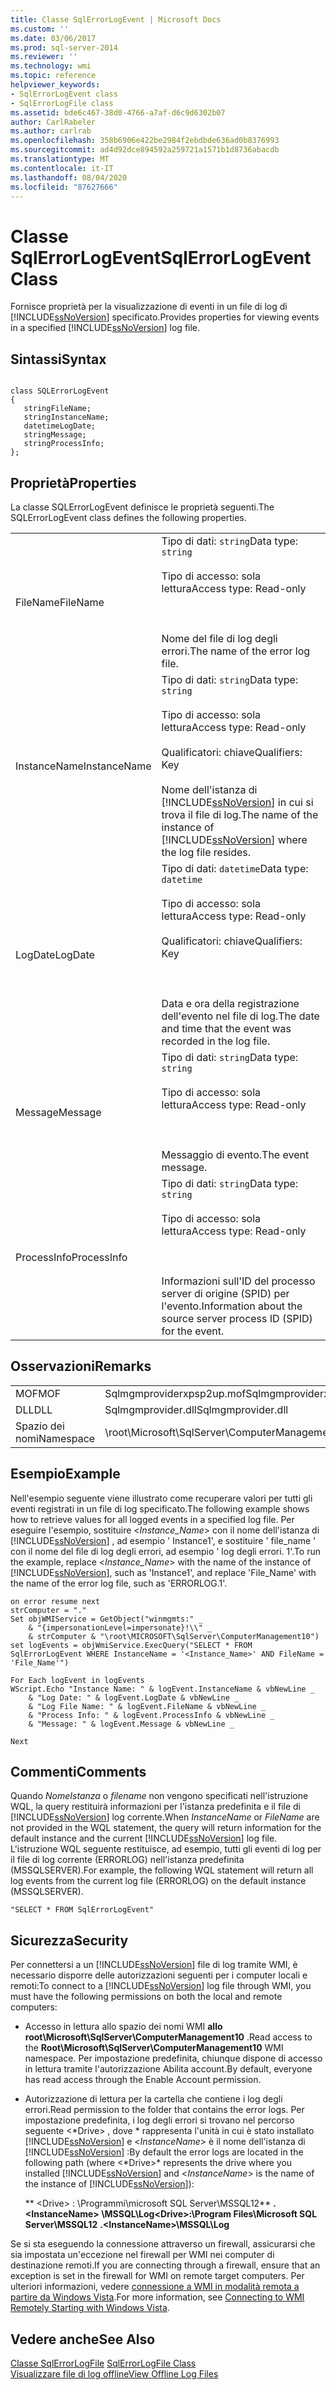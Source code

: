 ```yaml
---
title: Classe SqlErrorLogEvent | Microsoft Docs
ms.custom: ''
ms.date: 03/06/2017
ms.prod: sql-server-2014
ms.reviewer: ''
ms.technology: wmi
ms.topic: reference
helpviewer_keywords:
- SqlErrorLogEvent class
- SqlErrorLogFile class
ms.assetid: bde6c467-38d0-4766-a7af-d6c9d6302b07
author: CarlRabeler
ms.author: carlrab
ms.openlocfilehash: 358b6906e422be2984f2ebdbde636ad0b8376993
ms.sourcegitcommit: ad4d92dce894592a259721a1571b1d8736abacdb
ms.translationtype: MT
ms.contentlocale: it-IT
ms.lasthandoff: 08/04/2020
ms.locfileid: "87627666"
---
```

# <a name="sqlerrorlogevent-class"></a><span data-ttu-id="c740a-102">Classe SqlErrorLogEvent</span><span class="sxs-lookup"><span data-stu-id="c740a-102">SqlErrorLogEvent Class</span></span>
  <span data-ttu-id="c740a-103">Fornisce proprietà per la visualizzazione di eventi in un file di log di [!INCLUDE[ssNoVersion](../../includes/ssnoversion-md.md)] specificato.</span><span class="sxs-lookup"><span data-stu-id="c740a-103">Provides properties for viewing events in a specified [!INCLUDE[ssNoVersion](../../includes/ssnoversion-md.md)] log file.</span></span>  
  
## <a name="syntax"></a><span data-ttu-id="c740a-104">Sintassi</span><span class="sxs-lookup"><span data-stu-id="c740a-104">Syntax</span></span>  
  
```  
  
class SQLErrorLogEvent   
{  
   stringFileName;  
   stringInstanceName;  
   datetimeLogDate;  
   stringMessage;  
   stringProcessInfo;  
};  
```  
  
## <a name="properties"></a><span data-ttu-id="c740a-105">Proprietà</span><span class="sxs-lookup"><span data-stu-id="c740a-105">Properties</span></span>  
 <span data-ttu-id="c740a-106">La classe SQLErrorLogEvent definisce le proprietà seguenti.</span><span class="sxs-lookup"><span data-stu-id="c740a-106">The SQLErrorLogEvent class defines the following properties.</span></span>  
  
|||  
|-|-|  
|<span data-ttu-id="c740a-107">FileName</span><span class="sxs-lookup"><span data-stu-id="c740a-107">FileName</span></span>|<span data-ttu-id="c740a-108">Tipo di dati: `string`</span><span class="sxs-lookup"><span data-stu-id="c740a-108">Data type: `string`</span></span><br /><br /> <span data-ttu-id="c740a-109">Tipo di accesso: sola lettura</span><span class="sxs-lookup"><span data-stu-id="c740a-109">Access type: Read-only</span></span><br /><br /> <br /><br /> <span data-ttu-id="c740a-110">Nome del file di log degli errori.</span><span class="sxs-lookup"><span data-stu-id="c740a-110">The name of the error log file.</span></span>|  
|<span data-ttu-id="c740a-111">InstanceName</span><span class="sxs-lookup"><span data-stu-id="c740a-111">InstanceName</span></span>|<span data-ttu-id="c740a-112">Tipo di dati: `string`</span><span class="sxs-lookup"><span data-stu-id="c740a-112">Data type: `string`</span></span><br /><br /> <span data-ttu-id="c740a-113">Tipo di accesso: sola lettura</span><span class="sxs-lookup"><span data-stu-id="c740a-113">Access type: Read-only</span></span><br /><br /> <span data-ttu-id="c740a-114">Qualificatori: chiave</span><span class="sxs-lookup"><span data-stu-id="c740a-114">Qualifiers: Key</span></span><br /><br /> <span data-ttu-id="c740a-115">Nome dell'istanza di [!INCLUDE[ssNoVersion](../../includes/ssnoversion-md.md)] in cui si trova il file di log.</span><span class="sxs-lookup"><span data-stu-id="c740a-115">The name of the instance of [!INCLUDE[ssNoVersion](../../includes/ssnoversion-md.md)] where the log file resides.</span></span>|  
|<span data-ttu-id="c740a-116">LogDate</span><span class="sxs-lookup"><span data-stu-id="c740a-116">LogDate</span></span>|<span data-ttu-id="c740a-117">Tipo di dati: `datetime`</span><span class="sxs-lookup"><span data-stu-id="c740a-117">Data type: `datetime`</span></span><br /><br /> <span data-ttu-id="c740a-118">Tipo di accesso: sola lettura</span><span class="sxs-lookup"><span data-stu-id="c740a-118">Access type: Read-only</span></span><br /><br /> <span data-ttu-id="c740a-119">Qualificatori: chiave</span><span class="sxs-lookup"><span data-stu-id="c740a-119">Qualifiers: Key</span></span><br /><br /> <br /><br /> <span data-ttu-id="c740a-120">Data e ora della registrazione dell'evento nel file di log.</span><span class="sxs-lookup"><span data-stu-id="c740a-120">The date and time that the event was recorded in the log file.</span></span>|  
|<span data-ttu-id="c740a-121">Message</span><span class="sxs-lookup"><span data-stu-id="c740a-121">Message</span></span>|<span data-ttu-id="c740a-122">Tipo di dati: `string`</span><span class="sxs-lookup"><span data-stu-id="c740a-122">Data type: `string`</span></span><br /><br /> <span data-ttu-id="c740a-123">Tipo di accesso: sola lettura</span><span class="sxs-lookup"><span data-stu-id="c740a-123">Access type: Read-only</span></span><br /><br /> <br /><br /> <span data-ttu-id="c740a-124">Messaggio di evento.</span><span class="sxs-lookup"><span data-stu-id="c740a-124">The event message.</span></span>|  
|<span data-ttu-id="c740a-125">ProcessInfo</span><span class="sxs-lookup"><span data-stu-id="c740a-125">ProcessInfo</span></span>|<span data-ttu-id="c740a-126">Tipo di dati: `string`</span><span class="sxs-lookup"><span data-stu-id="c740a-126">Data type: `string`</span></span><br /><br /> <span data-ttu-id="c740a-127">Tipo di accesso: sola lettura</span><span class="sxs-lookup"><span data-stu-id="c740a-127">Access type: Read-only</span></span><br /><br /> <br /><br /> <span data-ttu-id="c740a-128">Informazioni sull'ID del processo server di origine (SPID) per l'evento.</span><span class="sxs-lookup"><span data-stu-id="c740a-128">Information about the source server process ID (SPID) for the event.</span></span>|  
  
## <a name="remarks"></a><span data-ttu-id="c740a-129">Osservazioni</span><span class="sxs-lookup"><span data-stu-id="c740a-129">Remarks</span></span>  
  
|||  
|-|-|  
|<span data-ttu-id="c740a-130">MOF</span><span class="sxs-lookup"><span data-stu-id="c740a-130">MOF</span></span>|<span data-ttu-id="c740a-131">Sqlmgmproviderxpsp2up.mof</span><span class="sxs-lookup"><span data-stu-id="c740a-131">Sqlmgmproviderxpsp2up.mof</span></span>|  
|<span data-ttu-id="c740a-132">DLL</span><span class="sxs-lookup"><span data-stu-id="c740a-132">DLL</span></span>|<span data-ttu-id="c740a-133">Sqlmgmprovider.dll</span><span class="sxs-lookup"><span data-stu-id="c740a-133">Sqlmgmprovider.dll</span></span>|  
|<span data-ttu-id="c740a-134">Spazio dei nomi</span><span class="sxs-lookup"><span data-stu-id="c740a-134">Namespace</span></span>|<span data-ttu-id="c740a-135">\root\Microsoft\SqlServer\ComputerManagement10</span><span class="sxs-lookup"><span data-stu-id="c740a-135">\root\Microsoft\SqlServer\ComputerManagement10</span></span>|  
  
## <a name="example"></a><span data-ttu-id="c740a-136">Esempio</span><span class="sxs-lookup"><span data-stu-id="c740a-136">Example</span></span>  
 <span data-ttu-id="c740a-137">Nell'esempio seguente viene illustrato come recuperare valori per tutti gli eventi registrati in un file di log specificato.</span><span class="sxs-lookup"><span data-stu-id="c740a-137">The following example shows how to retrieve values for all logged events in a specified log file.</span></span> <span data-ttu-id="c740a-138">Per eseguire l'esempio, sostituire \<*Instance_Name*> con il nome dell'istanza di [!INCLUDE[ssNoVersion](../../includes/ssnoversion-md.md)] , ad esempio ' Instance1', e sostituire ' file_name ' con il nome del file di log degli errori, ad esempio ' log degli errori. 1'.</span><span class="sxs-lookup"><span data-stu-id="c740a-138">To run the example, replace \<*Instance_Name*> with the name of the instance of [!INCLUDE[ssNoVersion](../../includes/ssnoversion-md.md)], such as 'Instance1', and replace 'File_Name' with the name of the error log file, such as 'ERRORLOG.1'.</span></span>  
  
```  
on error resume next  
strComputer = "."  
Set objWMIService = GetObject("winmgmts:" _  
    & "{impersonationLevel=impersonate}!\\" _  
    & strComputer & "\root\MICROSOFT\SqlServer\ComputerManagement10")  
set logEvents = objWmiService.ExecQuery("SELECT * FROM SqlErrorLogEvent WHERE InstanceName = '<Instance_Name>' AND FileName = 'File_Name'")  
  
For Each logEvent in logEvents  
WScript.Echo "Instance Name: " & logEvent.InstanceName & vbNewLine _  
    & "Log Date: " & logEvent.LogDate & vbNewLine _  
    & "Log File Name: " & logEvent.FileName & vbNewLine _  
    & "Process Info: " & logEvent.ProcessInfo & vbNewLine _  
    & "Message: " & logEvent.Message & vbNewLine _  
  
Next  
```  
  
## <a name="comments"></a><span data-ttu-id="c740a-139">Commenti</span><span class="sxs-lookup"><span data-stu-id="c740a-139">Comments</span></span>  
 <span data-ttu-id="c740a-140">Quando *NomeIstanza* o *filename* non vengono specificati nell'istruzione WQL, la query restituirà informazioni per l'istanza predefinita e il file di [!INCLUDE[ssNoVersion](../../includes/ssnoversion-md.md)] log corrente.</span><span class="sxs-lookup"><span data-stu-id="c740a-140">When *InstanceName* or *FileName* are not provided in the WQL statement, the query will return information for the default instance and the current [!INCLUDE[ssNoVersion](../../includes/ssnoversion-md.md)] log file.</span></span> <span data-ttu-id="c740a-141">L'istruzione WQL seguente restituisce, ad esempio, tutti gli eventi di log per il file di log corrente (ERRORLOG) nell'istanza predefinita (MSSQLSERVER).</span><span class="sxs-lookup"><span data-stu-id="c740a-141">For example, the following WQL statement will return all log events from the current log file (ERRORLOG) on the default instance (MSSQLSERVER).</span></span>  
  
```  
"SELECT * FROM SqlErrorLogEvent"  
```  
  
## <a name="security"></a><span data-ttu-id="c740a-142">Sicurezza</span><span class="sxs-lookup"><span data-stu-id="c740a-142">Security</span></span>  
 <span data-ttu-id="c740a-143">Per connettersi a un [!INCLUDE[ssNoVersion](../../includes/ssnoversion-md.md)] file di log tramite WMI, è necessario disporre delle autorizzazioni seguenti per i computer locali e remoti:</span><span class="sxs-lookup"><span data-stu-id="c740a-143">To connect to a [!INCLUDE[ssNoVersion](../../includes/ssnoversion-md.md)] log file through WMI, you must have the following permissions on both the local and remote computers:</span></span>  
  
-   <span data-ttu-id="c740a-144">Accesso in lettura allo spazio dei nomi WMI **allo root\Microsoft\SqlServer\ComputerManagement10** .</span><span class="sxs-lookup"><span data-stu-id="c740a-144">Read access to the **Root\Microsoft\SqlServer\ComputerManagement10** WMI namespace.</span></span> <span data-ttu-id="c740a-145">Per impostazione predefinita, chiunque dispone di accesso in lettura tramite l'autorizzazione Abilita account.</span><span class="sxs-lookup"><span data-stu-id="c740a-145">By default, everyone has read access through the Enable Account permission.</span></span>  
  
-   <span data-ttu-id="c740a-146">Autorizzazione di lettura per la cartella che contiene i log degli errori.</span><span class="sxs-lookup"><span data-stu-id="c740a-146">Read permission to the folder that contains the error logs.</span></span> <span data-ttu-id="c740a-147">Per impostazione predefinita, i log degli errori si trovano nel percorso seguente \<*Drive> , dove \* rappresenta l'unità in cui è stato installato [!INCLUDE[ssNoVersion](../../includes/ssnoversion-md.md)] e \<*InstanceName*> è il nome dell'istanza di [!INCLUDE[ssNoVersion](../../includes/ssnoversion-md.md)] :</span><span class="sxs-lookup"><span data-stu-id="c740a-147">By default the error logs are located in the following path (where \<*Drive>\* represents the drive where you installed [!INCLUDE[ssNoVersion](../../includes/ssnoversion-md.md)] and \<*InstanceName*> is the name of the instance of [!INCLUDE[ssNoVersion](../../includes/ssnoversion-md.md)]):</span></span>  
  
     <span data-ttu-id="c740a-148">\*\* \<Drive> : \Programmi\microsoft SQL Server\MSSQL12\*\* **. \<InstanceName> \MSSQL\Log**</span><span class="sxs-lookup"><span data-stu-id="c740a-148">**\<Drive>:\Program Files\Microsoft SQL Server\MSSQL12** **.\<InstanceName>\MSSQL\Log**</span></span>  
  
 <span data-ttu-id="c740a-149">Se si sta eseguendo la connessione attraverso un firewall, assicurarsi che sia impostata un'eccezione nel firewall per WMI nei computer di destinazione remoti.</span><span class="sxs-lookup"><span data-stu-id="c740a-149">If you are connecting through a firewall, ensure that an exception is set in the firewall for WMI on remote target computers.</span></span> <span data-ttu-id="c740a-150">Per ulteriori informazioni, vedere [connessione a WMI in modalità remota a partire da Windows Vista](https://go.microsoft.com/fwlink/?LinkId=178848).</span><span class="sxs-lookup"><span data-stu-id="c740a-150">For more information, see [Connecting to WMI Remotely Starting with Windows Vista](https://go.microsoft.com/fwlink/?LinkId=178848).</span></span>  
  
## <a name="see-also"></a><span data-ttu-id="c740a-151">Vedere anche</span><span class="sxs-lookup"><span data-stu-id="c740a-151">See Also</span></span>  
 <span data-ttu-id="c740a-152">[Classe SqlErrorLogFile](sqlerrorlogfile-class.md) </span><span class="sxs-lookup"><span data-stu-id="c740a-152">[SqlErrorLogFile Class](sqlerrorlogfile-class.md) </span></span>  
 [<span data-ttu-id="c740a-153">Visualizzare file di log offline</span><span class="sxs-lookup"><span data-stu-id="c740a-153">View Offline Log Files</span></span>](../logs/view-offline-log-files.md)  
  
  
